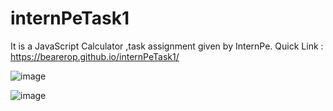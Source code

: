 # internPeTask1
It is a JavaScript Calculator ,task assignment given by InternPe.
Quick Link : https://bearerop.github.io/internPeTask1/



![image](https://github.com/BearerOP/internPeTask1/assets/96431371/a8fd223d-8a15-42f6-8101-432d7ee60f92)






![image](https://github.com/BearerOP/internPeTask1/assets/96431371/bb72f9f3-faef-483a-a1a5-df003196890b)
